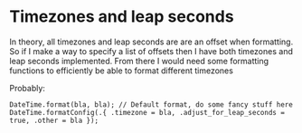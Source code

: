 # Timezones and leap seconds

In theory, all timezones and leap seconds are are an offset when formatting. So
if I make a way to specify a list of offsets then I have both timezones and leap
seconds implemented. From there I would need some formatting functions to efficiently
be able to format different timezones

Probably:

```zig
DateTime.format(bla, bla); // Default format, do some fancy stuff here
DateTime.formatConfig(.{ .timezone = bla, .adjust_for_leap_seconds = true, .other = bla });
```
